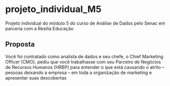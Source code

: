 # projeto_individual_M5
Projeto individual do módulo 5 do curso de Análise de Dados pelo Senac em parceria com a Resilia Educação

## Proposta
Você foi contratado como analista de dados e seu chefe, o Chief Marketing Officer (CMO), pediu que você trabalhasse com seu Parceiro de Negócios de Recursos Humanos (HRBP) para entender o que está causando o atrito – pessoas deixando a empresa – em toda a organização de marketing e apresentar suas descobertas

